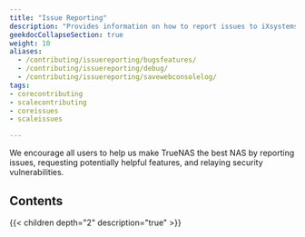 ```yaml
---
title: "Issue Reporting"
description: "Provides information on how to report issues to iXsystems."
geekdocCollapseSection: true
weight: 10
aliases:
  - /contributing/issuereporting/bugsfeatures/
  - /contributing/issuereporting/debug/
  - /contributing/issuereporting/savewebconsolelog/
tags:
- corecontributing
- scalecontributing
- coreissues
- scaleissues

---
```


We encourage all users to help us make TrueNAS the best NAS by reporting issues, requesting potentially helpful features, and relaying security vulnerabilities.  

## Contents

{{< children depth="2" description="true" >}}
